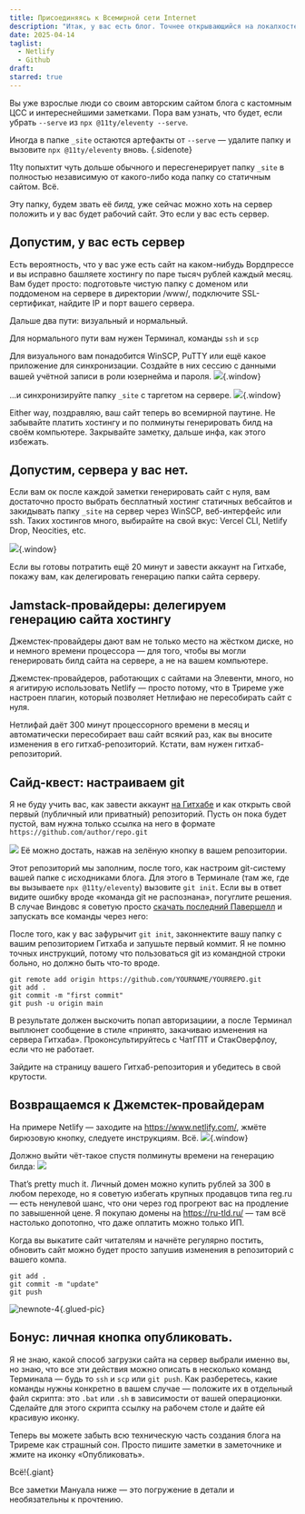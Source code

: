 ```yaml
---
title: Присоединяясь к Всемирной сети Internet
description: "Итак, у вас есть блог. Точнее открывающийся на локалхосте сайт. Пора загрузить его на сервер (бесплатно!) и подключить домен (бесплатно!). Бонус: ведём историю изменений через git и делаем кнопку «опубликовать» на рабочем столе."
date: 2025-04-14
taglist:
  - Netlify
  - Github
draft: 
starred: true
---
```

Вы уже взрослые люди со своим авторским сайтом блога с кастомным ЦСС и интереснейшими заметками. Пора вам узнать, что будет, если убрать `--serve` из `npx @11ty/eleventy --serve`.

Иногда в папке `_site` остаются артефакты от  `--serve` — удалите папку и вызовите `npx @11ty/eleventy` вновь. {.sidenote}

11ty попыхтит чуть дольше обычного и пересгенерирует папку `_site` в полностью независимую от какого-либо кода папку со статичным сайтом. Всё.

Эту папку, будем звать её *билд*, уже сейчас можно хоть на сервер положить и у вас будет рабочий сайт. Это если у вас есть сервер.

## Допустим, у вас есть сервер

Есть вероятность, что у вас уже есть сайт на каком-нибудь Вордпрессе и вы исправно башляете хостингу по паре тысяч рублей каждый месяц. Вам будет просто: подготовьте чистую папку с доменом или поддоменом на сервере в директории /www/, подключите SSL-сертификат, найдите IP и порт вашего сервера.

Дальше два пути: визуальный и нормальный.

Для нормального пути вам нужен Терминал, команды `ssh` и `scp`

Для визуального вам понадобится WinSCP, PuTTY или ещё какое приложение для синхронизации. Создайте в них сессию с данными вашей учётной записи в роли юзернейма и пароля. 
![](publishing-to-web.png){.window}

...и синхронизируйте папку `_site` с таргетом на сервере.
![](winscp-sync.png){.window}

Either way, поздравляю, ваш сайт теперь во всемирной паутине. Не забывайте платить хостингу и по полминуты генерировать билд на своём компьютере. Закрывайте заметку, дальше инфа, как этого избежать.

## Допустим, сервера у вас нет.

Если вам ок после каждой заметки генерировать сайт с нуля, вам достаточно просто выбрать бесплатный хостинг статичных вебсайтов и закидывать папку `_site` на сервер через WinSCP, веб-интерфейс или ssh. Таких хостингов много, выбирайте на свой вкус: Vercel CLI, Netlify Drop, Neocities, etc.

![](to-the-web.png){.window}

Если вы готовы потратить ещё 20 минут и завести аккаунт на Гитхабе, покажу вам, как делегировать генерацию папки сайта серверу.

## Jamstack-провайдеры: делегируем генерацию сайта хостингу

Джемстек-провайдеры дают вам не только место на жёстком диске, но и немного времени процессора — для того, чтобы вы могли генерировать билд сайта на сервере, а не на вашем компьютере.

Джемстек-провайдеров, работающих с сайтами на Элевенти, много, но я агитирую использовать Netlify — просто потому, что в Триреме уже настроен плагин, который позволяет Нетлифаю не пересобирать сайт с нуля.

Нетлифай даёт 300 минут процессорного времени в месяц и автоматически пересобирает ваш сайт всякий раз, как вы вносите изменения в его гитхаб-репозиторий. Кстати, вам нужен гитхаб-репозиторий.

## Сайд-квест: настраиваем git

Я не буду учить вас, как завести аккаунт [на Гитхабе](https://github.com/) и как открыть свой первый (публичный или приватный) репозиторий. Пусть он пока будет пустой, вам нужна только ссылка на него в формате `https://github.com/author/repo.git` 

![](to-the-web-1.png) Её можно достать, нажав на зелёную кнопку в вашем репозитории.

Этот репозиторий мы заполним, после того, как настроим git-систему вашей папке с исходниками блога. Для этого в Терминале (там же, где вы вызываете `npx @11ty/eleventy`) вызовите `git init`. Если вы в ответ видите ошибку вроде «команда git не распознана», погуглите решения. В случае Виндовс я советую просто [скачать последний Павершелл](https://learn.microsoft.com/en-us/powershell/scripting/install/installing-powershell?view=powershell-7.5) и запускать все команды через него: 

После того, как у вас зафурычит `git init`, законнектите вашу папку с вашим репозиторием Гитхаба и запушьте первый коммит. Я не помню точных инструкций, потому что пользоваться git из командной строки больно, но должно быть что-то вроде. 

```
git remote add origin https://github.com/YOURNAME/YOURREPO.git
git add .
git commit -m "first commit"
git push -u origin main
```

В результате должен выскочить попап авторизациии, а после Терминал выплюнет сообщение в стиле «принято, закачиваю изменения на сервера Гитхаба». Проконсультируйтесь с ЧатГПТ и СтакОверфлоу, если что не работает. 

Зайдите на страницу вашего Гитхаб-репозитория и убедитесь в свой крутости.

## Возвращаемся к Джемстек-провайдерам

На примере Netlify — заходите на https://www.netlify.com/, жмёте бирюзовую кнопку, следуете инструкциям. Всё.
![](to-the-web-2.png){.window}

Должно выйти чёт-такое спустя полминуты времени на генерацию билда:
![](to-the-web-4.png)

That’s pretty much it. Личный домен можно купить рублей за 300 в любом переходе, но я советую избегать крупных продавцов типа reg.ru — есть ненулевой шанс, что они через год прогреют вас на продление по завышенной цене. Я покупаю домены на https://ru-tld.ru/ — там всё настолько допотопно, что даже оплатить можно только ИП.

Когда вы выкатите сайт читателям и начнёте регулярно постить, обновить сайт можно будет просто запушив изменения в репозиторий с вашего компа.

```
git add .
git commit -m "update"
git push
```

![newnote-4](newnote-4.png){.glued-pic}
## Бонус: личная кнопка опубликовать.

Я не знаю, какой способ загрузки сайта на сервер выбрали именно вы, но знаю, что все эти действия можно описать в несколько команд Терминала — будь то `ssh` и `scp` или `git push`. Как разберетесь, какие команды нужны конкретно в вашем случае — положите их в отдельный файл скрипта: это `.bat` или `.sh` в зависимости от вашей операционки. Сделайте для этого скрипта ссылку на рабочем столе и дайте ей красивую иконку. 

Теперь вы можете забыть всю техническую часть создания блога на Триреме как страшный сон. Просто пишите заметки в заметочнике и жмите на иконку «Опубликовать».

Всё!{.giant}

Все заметки Мануала ниже — это погружение в детали и необязательны к прочтению.